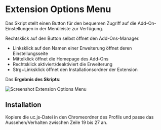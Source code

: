 # Extension Options Menu
Das Skript stellt einen Button für den bequemen Zugriff auf die Add-On-Einstellungen in der Menüleiste zur Verfügung.

Rechtsklick auf den Button selbst öffnet den Add-Ons-Manager.

- Linksklick auf den Namen einer Erweiterung öffnet deren Einstellungsseite
- Mittelklick öffnet die Homepage des Add-Ons
- Rechtsklick aktiviert/deaktiviert die Erweiterung
- Strg+Linksklick öffnet den Installationsordner der Extension

Das **Ergebnis des Skripts**:

![Screenshot Extension Options Menu](https://github.com/ardiman/userChrome.js/raw/master/extensionoptionsmenu/scr_extensionoptionsmenu.png)

## Installation
Kopiere die uc.js-Datei in den Chromeordner des Profils und passe das Aussehen/Verhalten zwischen Zeile 19 bis 27 an.